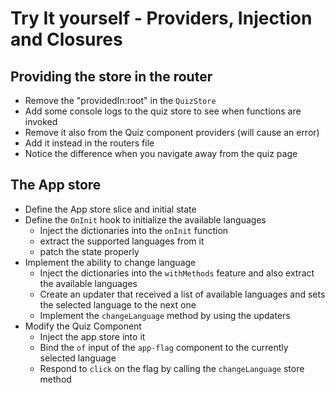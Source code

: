 # Try It yourself - Providers, Injection and Closures
## Providing the store in the router
* Remove the "providedIn:root" in the `QuizStore`
* Add some console logs to the quiz store to see when functions are invoked
* Remove it also from the Quiz component providers (will cause an error)
* Add it instead in the routers file
* Notice the difference when you navigate away from the quiz page

## The App store
* Define the App store slice and initial state
* Define the `OnInit` hook to initialize the available languages
  * Inject the dictionaries into the `onInit` function
  * extract the supported languages from it
  * patch the state properly
* Implement the ability to change language
  * Inject the dictionaries into the `withMethods` feature and also extract the available languages
  * Create an updater that received a list of available languages and sets the selected language to the next one
  * Implement the `changeLanguage` method by using the updaters
* Modify the Quiz Component
  * Inject the app store into it
  * Bind the `of` input of the `app-flag` component to the currently selected language
  * Respond to `click` on the flag by calling the `changeLanguage` store method

